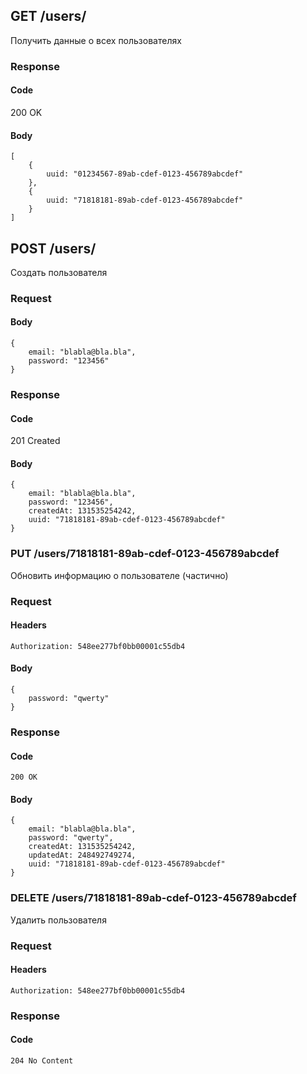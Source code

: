 ## GET /users/
Получить данные о всех пользователях

### Response
#### Code
200 OK

#### Body

    [
        {
            uuid: "01234567-89ab-cdef-0123-456789abcdef"
        },
        {
            uuid: "71818181-89ab-cdef-0123-456789abcdef"
        }
    ]

## POST /users/
Создать пользователя

### Request
#### Body

    {
        email: "blabla@bla.bla",
        password: "123456"
    }

### Response
#### Code
201 Created

#### Body

    {
        email: "blabla@bla.bla",
        password: "123456",
        createdAt: 131535254242,
        uuid: "71818181-89ab-cdef-0123-456789abcdef"
    }

### PUT /users/71818181-89ab-cdef-0123-456789abcdef
Обновить информацию о пользователе (частично)

### Request
#### Headers

    Authorization: 548ee277bf0bb00001c55db4

#### Body

    {
        password: "qwerty"
    }

### Response
#### Code

    200 OK

#### Body

    {
        email: "blabla@bla.bla",
        password: "qwerty",
        createdAt: 131535254242,
        updatedAt: 248492749274,
        uuid: "71818181-89ab-cdef-0123-456789abcdef"
    }

### DELETE /users/71818181-89ab-cdef-0123-456789abcdef
Удалить пользователя

### Request
#### Headers

    Authorization: 548ee277bf0bb00001c55db4

### Response
#### Code

    204 No Content